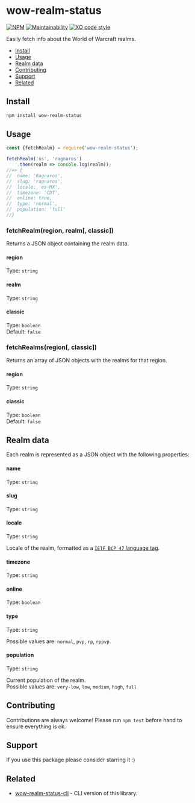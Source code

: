 # wow-realm-status
[![NPM](https://img.shields.io/npm/v/wow-realm-status.svg)](https://www.npmjs.com/package/wow-realm-status)
[![Maintainability](https://api.codeclimate.com/v1/badges/753c087f0d8331aa962c/maintainability)](https://codeclimate.com/github/alvarocastro/wow-realm-status/maintainability)
[![XO code style](https://img.shields.io/badge/code_style-XO-5ed9c7.svg)](https://github.com/xojs/xo)

Easily fetch info about the World of Warcraft realms.

- [Install](#install)
- [Usage](#usage)
- [Realm data](#realm-data)
- [Contributing](#contributing)
- [Support](#support)
- [Related](#related)

## Install

```bash
npm install wow-realm-status
```

## Usage

```js
const {fetchRealm} = require('wow-realm-status');

fetchRealm('us', 'ragnaros')
	.then(realm => console.log(realm));
//=> {
//  name: 'Ragnaros',
//  slug: 'ragnaros',
//  locale: 'es-MX',
//  timezone: 'CDT',
//  online: true,
//  type: 'normal',
//  population: 'full'
//}
```

### fetchRealm(region, realm[, classic])

Returns a JSON object containing the realm data.

#### region

Type: `string`

#### realm

Type: `string`

#### classic

Type: `boolean`<br>
Default: `false`

### fetchRealms(region[, classic])

Returns an array of JSON objects with the realms for that region.

#### region

Type: `string`

#### classic

Type: `boolean`<br>
Default: `false`

## Realm data

Each realm is represented as a JSON object with the following properties:

#### name

Type: `string`

#### slug

Type: `string`

#### locale

Type: `string`

Locale of the realm, formatted as a [`IETF BCP 47` language tag](https://en.wikipedia.org/wiki/IETF_language_tag).

#### timezone

Type: `string`

#### online

Type: `boolean`

#### type

Type: `string`

Possible values are: `normal`, `pvp`, `rp`, `rppvp`.

#### population

Type: `string`

Current population of the realm.<br>
Possible values are: `very-low`, `low`, `medium`, `high`, `full`

## Contributing

Contributions are always welcome! Please run `npm test` before hand to ensure everything is ok.

## Support

If you use this package please consider starring it :)

## Related

* [wow-realm-status-cli](https://github.com/alvarocastro/wow-realm-status-cli) - CLI version of this library.
